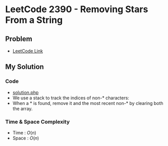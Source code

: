 # LeetCode 2390 - Removing Stars From a String

## Problem  
- [LeetCode Link](https://leetcode.com/problems/removing-stars-from-a-string/)

## My Solution

### Code
- [solution.php](./solution.php)
- We use a stack to track the indices of non-* characters:
- When a * is found, remove it and the most recent non-* by clearing both the array.

### Time & Space Complexity
- Time  : $O(n)$
- Space : $O(n)$

